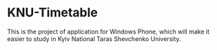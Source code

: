 # KNU-Timetable
This is the project of application for Windows Phone, which will make it easier to study in Kyiv National Taras Shevchenko University.
